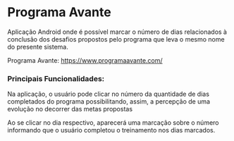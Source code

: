 # Programa Avante #

<p>Aplicação Android onde é possível marcar o número de dias relacionados à conclusão dos desafios propostos pelo programa que leva o mesmo nome do presente sistema.

Programa Avante: https://www.programaavante.com/
  
### Principais Funcionalidades: ###
  <p>Na aplicação, o usuário pode clicar no número da quantidade de dias completados do programa possibilitando, assim, a percepção de uma evolução no decorrer das metas propostas<p>
    <p>Ao se clicar no dia respectivo, aparecerá uma marcação sobre o número informando que o usuário completou o treinamento nos dias marcados.<p>
      
      

  
    

  
 
